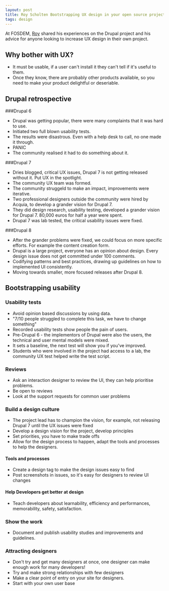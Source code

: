 ```yaml
---
layout: post
title: Roy Scholten Bootstrapping UX design in your open source project
tags: design
---
```


At FOSDEM, [Roy](https://twitter.com/royscholten) shared his experiences on the Drupal project and his advice for anyone looking to increase UX design in their own project.

## Why bother with UX?

* It must be usable, if a user can't install it they can't tell if it's useful to them.
* Once they know, there are probably other products available, so you need to make your product delightful or deseriable.

## Drupal retrospective
###Drupal 6
* Drupal was getting popular, there were many complaints that it was hard to use.
* Initiated two full blown usability tests.
* The results were disastrous. Even with a help desk to call, no one made it through.
* PANIC
* The community realised it had to do something about it.

###Drupal 7
* Dries blogged, critical UX issues, Drupal 7 is not getting released without it. Put UX in the spotlight.
* The community UX team was formed.
* The community struggeld to make an impact, improvements were iterative.
* Two professional designers outside the community were hired by Acquia, to develop a grander vision for Drupal 7.
* They did design research, usability testing, developed a grander vision for Drupal 7. 80,000 euros for half a year were spent.
* Drupal 7 was lab tested, the critical usability issues were fixed.

###Drupal 8
* After the grander problems were fixed, we could focus on more specific efforts. For example the content creation form.
* Drupal is a large project, everyone has an opinion about design. Every design issue does not get committed under 100 comments.
* Codifying patterns and best practices, drawing up guidelines on how to implemented UI consistently.
* Moving towards smaller, more focused releases after Drupal 8.

## Bootstrapping usability
### Usability tests
* Avoid opinion based  discussions by using data.
* "7/10 people struggled to complete this task, we have to change something"
* Recorded usability tests show people the pain of users.
* Pre-Drupal 6 - the implementors of Drupal were also the users, the technical and user mental models were mixed.
* It sets a baseline, the next test will show you if you've improved.
* Students who were involved in the project had access to a lab, the community UX test helped write the test script.

### Reviews
* Ask an interaction designer to review the UI, they can help prioritise problems.
* Be open to reviews
* Look at the support requests for common user problems

### Build a design culture
* The project lead has to champion the vision, for example, not releasing Drupal 7 until the UX issues were fixed
* Develop a design vision for the project, develop principles
* Set priorities, you have to make trade offs
* Allow for the design process to happen, adapt the tools and processes to help the designers.

#### Tools and processes
* Create a design tag to make the design issues easy to find
* Post screenshots in issues, so it's easy for designers to review UI changes

#### Help Developers get better at design
* Teach developers about learnability, efficiency and performances, memorability, safety, satisfaction.

### Show the work
* Document and publish usability studies and improvements and guidelines.

### Attracting designers
* Don't try and get many designers at once, one designer can make enough work for many developers!
* Try and make strong relationships with few designers
* Make a clear point of entry on your site for designers.
* Start with your own user base

